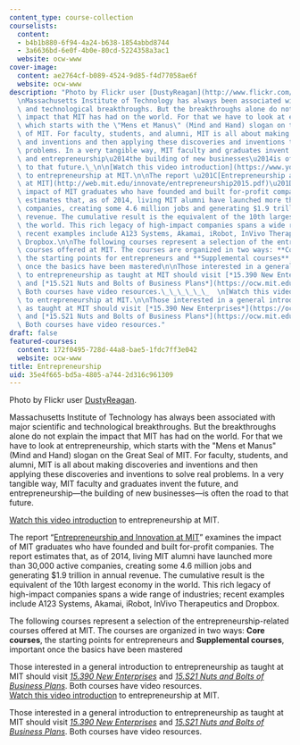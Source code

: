 ```yaml
---
content_type: course-collection
courselists:
  content:
  - b4b1b880-6f94-4a24-b638-1854abbd8744
  - 3a6636bd-6e0f-4b0e-80cd-5224358a3ac1
  website: ocw-www
cover-image:
  content: ae2764cf-b089-4524-9d85-f4d77058ae6f
  website: ocw-www
description: "Photo by Flickr user [DustyReagan](http://www.flickr.com/photos/dustyreagan/).\n\
  \nMassachusetts Institute of Technology has always been associated with major scientific\
  \ and technological breakthroughs. But the breakthroughs alone do not explain the\
  \ impact that MIT has had on the world. For that we have to look at entrepreneurship,\
  \ which starts with the \"Mens et Manus\" (Mind and Hand) slogan on the Great Seal\
  \ of MIT. For faculty, students, and alumni, MIT is all about making discoveries\
  \ and inventions and then applying these discoveries and inventions to solve real\
  \ problems. In a very tangible way, MIT faculty and graduates invent the future,\
  \ and entrepreneurship\u2014the building of new businesses\u2014is often the road\
  \ to that future.\_\n\n[Watch this video introduction](https://www.youtube.com/watch?v=WSkDqpBctfA)\
  \ to entrepreneurship at MIT.\n\nThe report \u201C[Entrepreneurship and Innovation\
  \ at MIT](http://web.mit.edu/innovate/entrepreneurship2015.pdf)\u201D examines the\
  \ impact of MIT graduates who have founded and built for-profit companies. The report\
  \ estimates that, as of 2014, living MIT alumni have launched more than 30,000 active\
  \ companies, creating some 4.6 million jobs and generating $1.9 trillion in annual\
  \ revenue. The cumulative result is the equivalent of the 10th largest economy in\
  \ the world. This rich legacy of high-impact companies spans a wide range of industries;\
  \ recent examples include A123 Systems, Akamai, iRobot, InVivo Therapeutics and\
  \ Dropbox.\n\nThe following courses represent a selection of the entrepreneurship-related\
  \ courses offered at MIT. The courses are organized in two ways: **Core courses**,\
  \ the starting points for entrepreneurs and **Supplemental courses**, important\
  \ once the basics have been mastered\n\nThose interested in a general introduction\
  \ to entrepreneurship as taught at MIT should visit [*15.390 New Enterprises*](https://ocw.mit.edu/courses/sloan-school-of-management/15-390-new-enterprises-spring-2013)\
  \ and [*15.S21 Nuts and Bolts of Business Plans*](https://ocw.mit.edu/courses/sloan-school-of-management/15-s21-nuts-and-bolts-of-business-plans-january-iap-2014).\
  \ Both courses have video resources.\_\_\_\_\_\_  \n[Watch this video introduction](https://www.youtube.com/watch?v=WSkDqpBctfA)\
  \ to entrepreneurship at MIT.\n\nThose interested in a general introduction to entrepreneurship\
  \ as taught at MIT should visit [*15.390 New Enterprises*](https://ocw.mit.edu/courses/sloan-school-of-management/15-390-new-enterprises-spring-2013)\
  \ and [*15.S21 Nuts and Bolts of Business Plans*](https://ocw.mit.edu/courses/sloan-school-of-management/15-s21-nuts-and-bolts-of-business-plans-january-iap-2014).\
  \ Both courses have video resources."
draft: false
featured-courses:
  content: 172f0495-728d-44a8-bae5-1fdc7ff3e042
  website: ocw-www
title: Entrepreneurship
uid: 35e4f665-bd5a-4805-a744-2d316c961309
---
```

Photo by Flickr user [DustyReagan](http://www.flickr.com/photos/dustyreagan/).

Massachusetts Institute of Technology has always been associated with major scientific and technological breakthroughs. But the breakthroughs alone do not explain the impact that MIT has had on the world. For that we have to look at entrepreneurship, which starts with the "Mens et Manus" (Mind and Hand) slogan on the Great Seal of MIT. For faculty, students, and alumni, MIT is all about making discoveries and inventions and then applying these discoveries and inventions to solve real problems. In a very tangible way, MIT faculty and graduates invent the future, and entrepreneurship—the building of new businesses—is often the road to that future. 

[Watch this video introduction](https://www.youtube.com/watch?v=WSkDqpBctfA) to entrepreneurship at MIT.

The report “[Entrepreneurship and Innovation at MIT](http://web.mit.edu/innovate/entrepreneurship2015.pdf)” examines the impact of MIT graduates who have founded and built for-profit companies. The report estimates that, as of 2014, living MIT alumni have launched more than 30,000 active companies, creating some 4.6 million jobs and generating $1.9 trillion in annual revenue. The cumulative result is the equivalent of the 10th largest economy in the world. This rich legacy of high-impact companies spans a wide range of industries; recent examples include A123 Systems, Akamai, iRobot, InVivo Therapeutics and Dropbox.

The following courses represent a selection of the entrepreneurship-related courses offered at MIT. The courses are organized in two ways: **Core courses**, the starting points for entrepreneurs and **Supplemental courses**, important once the basics have been mastered

Those interested in a general introduction to entrepreneurship as taught at MIT should visit [*15.390 New Enterprises*](https://ocw.mit.edu/courses/sloan-school-of-management/15-390-new-enterprises-spring-2013) and [*15.S21 Nuts and Bolts of Business Plans*](https://ocw.mit.edu/courses/sloan-school-of-management/15-s21-nuts-and-bolts-of-business-plans-january-iap-2014). Both courses have video resources.        
[Watch this video introduction](https://www.youtube.com/watch?v=WSkDqpBctfA) to entrepreneurship at MIT.

Those interested in a general introduction to entrepreneurship as taught at MIT should visit [*15.390 New Enterprises*](https://ocw.mit.edu/courses/sloan-school-of-management/15-390-new-enterprises-spring-2013) and [*15.S21 Nuts and Bolts of Business Plans*](https://ocw.mit.edu/courses/sloan-school-of-management/15-s21-nuts-and-bolts-of-business-plans-january-iap-2014). Both courses have video resources.